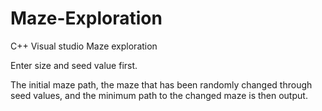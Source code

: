 # Maze-Exploration
C++ Visual studio Maze exploration

Enter size and seed value first.

The initial maze path, the maze that has been randomly changed through seed values, and the minimum path to the changed maze is then output.
